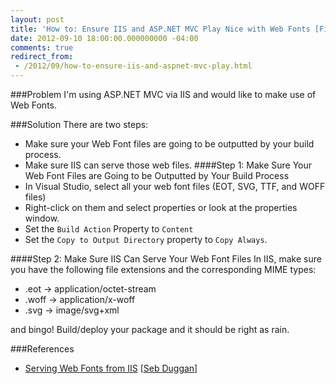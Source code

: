 ```yaml
---
layout: post
title: 'How to: Ensure IIS and ASP.NET MVC Play Nice with Web Fonts [Field Notes]'
date: 2012-09-10 18:00:00.000000000 -04:00
comments: true
redirect_from: 
 - /2012/09/how-to-ensure-iis-and-aspnet-mvc-play.html
---
```

###Problem
I'm using ASP.NET MVC via IIS and would like to make use of Web Fonts.

###Solution
There are two steps:

* Make sure your Web Font files are going to be outputted by your build process.
* Make sure IIS can serve those web files.
####Step 1: Make Sure Your Web Font Files are Going to be Outputted by Your Build Process
* In Visual Studio, select all your web font files (EOT, SVG, TTF, and WOFF files)
* Right-click on them and select properties or look at the properties window.
* Set the `Build Action` Property to `Content`
* Set the `Copy to Output Directory` property to `Copy Always`.

####Step 2: Make Sure IIS Can Serve Your Web Font Files
In IIS, make sure you have the following file extensions and the corresponding MIME types:

* .eot &rarr; application/octet-stream
* .woff &rarr; application/x-woff
* .svg &rarr; image/svg+xml

and bingo! Build/deploy your package and it should be right as rain.

###References
* <a href="http://sebduggan.com/blog/serving-web-fonts-from-iis/">Serving Web Fonts from IIS</a> [<a href="http://sebduggan.com/blog/">Seb Duggan</a>]
